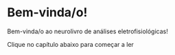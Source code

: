 # Bem-vinda/o!

Bem-vinda/o ao neurolivro de análises eletrofisiológicas!

Clique no capítulo abaixo para começar a ler

```{tableofcontents}
```
